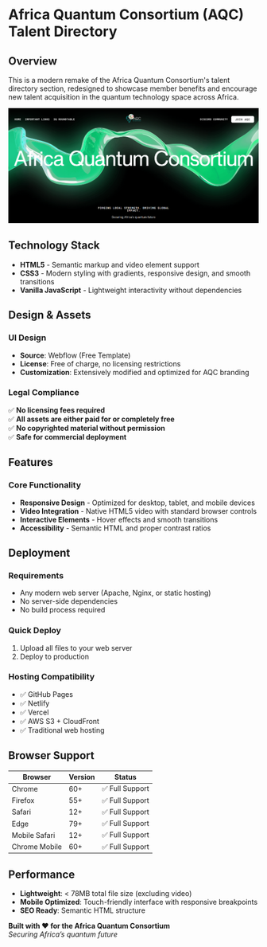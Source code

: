 # Africa Quantum Consortium (AQC) Talent Directory

## Overview

This is a modern remake of the Africa Quantum Consortium's talent directory section, redesigned to showcase member benefits and encourage new talent acquisition in the quantum technology space across Africa.

![AQC Talent Directory Screenshot](screen.png)

## Technology Stack

- **HTML5** - Semantic markup and video element support
- **CSS3** - Modern styling with gradients, responsive design, and smooth transitions
- **Vanilla JavaScript** - Lightweight interactivity without dependencies

## Design & Assets

### UI Design
- **Source**: Webflow (Free Template)
- **License**: Free of charge, no licensing restrictions
- **Customization**: Extensively modified and optimized for AQC branding


### Legal Compliance
✅ **No licensing fees required**  
✅ **All assets are either paid for or completely free**  
✅ **No copyrighted material without permission**  
✅ **Safe for commercial deployment**

## Features

### Core Functionality
- **Responsive Design** - Optimized for desktop, tablet, and mobile devices
- **Video Integration** - Native HTML5 video with standard browser controls
- **Interactive Elements** - Hover effects and smooth transitions
- **Accessibility** - Semantic HTML and proper contrast ratios



## Deployment

### Requirements
- Any modern web server (Apache, Nginx, or static hosting)
- No server-side dependencies
- No build process required

### Quick Deploy
1. Upload all files to your web server
2. Deploy to production

### Hosting Compatibility
- ✅ GitHub Pages
- ✅ Netlify
- ✅ Vercel
- ✅ AWS S3 + CloudFront
- ✅ Traditional web hosting

## Browser Support

| Browser | Version | Status |
|---------|---------|--------|
| Chrome | 60+ | ✅ Full Support |
| Firefox | 55+ | ✅ Full Support |
| Safari | 12+ | ✅ Full Support |
| Edge | 79+ | ✅ Full Support |
| Mobile Safari | 12+ | ✅ Full Support |
| Chrome Mobile | 60+ | ✅ Full Support |

## Performance

- **Lightweight**: < 78MB total file size (excluding video)
- **Mobile Optimized**: Touch-friendly interface with responsive breakpoints
- **SEO Ready**: Semantic HTML structure


**Built with ❤️ for the Africa Quantum Consortium**  
*Securing Africa’s quantum future*